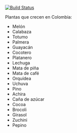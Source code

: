 [![Build Status](https://travis-ci.com/Navz19/prueba_git.svg?branch=master)](https://travis-ci.com/Navz19/prueba_git)

Plantas que crecen en Colombia:

* Melón
* Calabaza
* Totumo
* Palmera
* Guayacán
* Cocotero
* Platanero
* Lechuga
* Mata de piña
* Mata de café
* Orquídea
* Uchuva
* Pino
* Achira
* Caña de azúcar
* Cocoa
* Brocoli
* Girasol
* Zuchini
* Pepino
